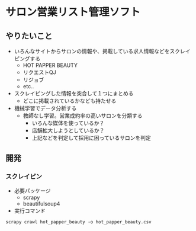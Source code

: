 # サロン営業リスト管理ソフト
## やりたいこと
* いろんなサイトからサロンの情報や、掲載している求人情報などをスクレイピングする
  * HOT PAPPER BEAUTY
  * リクエストQJ
  * リジョブ
  * etc..
* スクレイピングした情報を突合して１つにまとめる
  * どこに掲載されているかなども持たせる
* 機械学習でデータ分析する
  * 教師なし学習。営業成約率の高いサロンを分類する
    * いろんな媒体を使っているか？
    * 店舗拡大しようとしているか？
    * 上記などを判定して採用に困っているサロンを判定

## 開発
### スクレイピン
* 必要パッケージ
  * scrapy
  * beautifulsoup4
* 実行コマンド

```
scrapy crawl hot_papper_beauty -o hot_papper_beauty.csv
```
